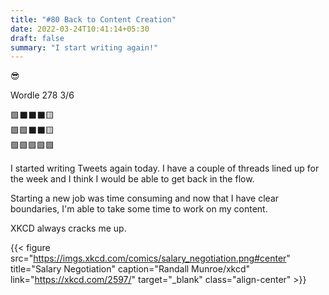 ```yaml
---
title: "#80 Back to Content Creation"
date: 2022-03-24T10:41:14+05:30
draft: false
summary: "I start writing again!"
---
```


😎

Wordle 278 3/6

🟩⬛⬛⬛🟨\
🟩🟩⬛⬛🟨\
🟩🟩🟩🟩🟩

I started writing Tweets again today. I have a couple of threads lined up for the week and I think I would be able to get back in the flow.

Starting a new job was time consuming and now that I have clear boundaries, I'm able to take some time to work on my content.

XKCD always cracks me up.

{{< figure src="https://imgs.xkcd.com/comics/salary_negotiation.png#center" title="Salary Negotiation" caption="Randall Munroe/xkcd" link="https://xkcd.com/2597/" target="_blank" class="align-center" >}}
